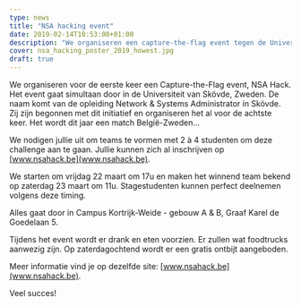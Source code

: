 ```yaml
---
type: news
title: "NSA hacking event"
date: 2019-02-14T10:53:00+01:00
description: "We organiseren een capture-the-flag event tegen de Universiteit van Skövde, Zweden. We nodigen onze studenten uit om ook mee te doen in deze België-Zweden!"
cover: nsa_hacking_poster_2019_howest.jpg
draft: true
---
```


We organiseren voor de eerste keer een Capture-the-Flag event, NSA Hack. Het event gaat simultaan door in de Universiteit van Skövde, Zweden.
De naam komt van de opleiding Network & Systems Administrator in Skövde. Zij zijn begonnen met dit initiatief en organiseren het al voor de achtste keer. Het wordt dit jaar een match België-Zweden...
 
We nodigen jullie uit om teams te vormen met 2 à 4 studenten om deze challenge aan te gaan.
Jullie kunnen zich al inschrijven op [www.nsahack.be](www.nsahack.be).
 
We starten om vrijdag 22 maart om 17u en maken het winnend team bekend op zaterdag 23 maart om 11u.
Stagestudenten kunnen perfect deelnemen volgens deze timing.
 
Alles gaat door in Campus Kortrijk-Weide - gebouw A & B, Graaf Karel de Goedelaan 5.
 
Tijdens het event wordt er drank en eten voorzien. Er zullen wat foodtrucks aanwezig zijn. Op zaterdagochtend wordt er een gratis ontbijt aangeboden.
 
Meer informatie vind je op dezelfde site: [www.nsahack.be](www.nsahack.be).

Veel succes!